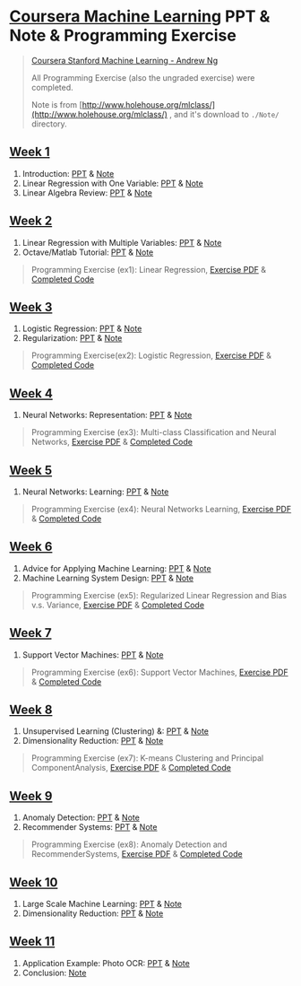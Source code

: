 # [Coursera Machine Learning](https://www.coursera.org/learn/machine-learning) PPT & Note & Programming Exercise

> [Coursera Stanford Machine Learning - Andrew Ng](https://www.coursera.org/learn/machine-learning)
>
> All Programming Exercise (also the ungraded exercise) were completed.
>
> Note is from [http://www.holehouse.org/mlclass/](http://www.holehouse.org/mlclass/) , and it's download to `./Note/` directory.

## [Week 1](https://www.coursera.org/learn/machine-learning/home/week/1)

1. Introduction: [PPT](./PPT/Lecture1.pdf) & [Note](http://www.holehouse.org/mlclass/01_02_Introduction_regression_analysis_and_gr.html)
2. Linear Regression with One Variable: [PPT](./PPT/Lecture2.pdf) & [Note](http://www.holehouse.org/mlclass/01_02_Introduction_regression_analysis_and_gr.html)
3. Linear Algebra Review: [PPT](./PPT/Lecture3.pdf) & [Note](http://www.holehouse.org/mlclass/03_Linear_algebra_review.html)

## [Week 2](https://www.coursera.org/learn/machine-learning/home/week/2)

1. Linear Regression with Multiple Variables: [PPT](./PPT/Lecture4.pdf) & [Note](http://www.holehouse.org/mlclass/04_Linear_Regression_with_multiple_variables.html)
2. Octave/Matlab Tutorial: [PPT](./PPT/Lecture5.pdf) & [Note](http://www.holehouse.org/mlclass/05_Octave.html)

> Programming Exercise (ex1): Linear Regression, [Exercise PDF](./ProgrammingExercise/ex1.pdf) & [Completed Code](./ProgrammingExercise/ex1/)

## [Week 3](https://www.coursera.org/learn/machine-learning/home/week/3)

1. Logistic Regression: [PPT](./PPT/Lecture6.pdf) & [Note](http://www.holehouse.org/mlclass/06_Logistic_Regression.html)
2. Regularization: [PPT](./PPT/Lecture7.pdf) & [Note](http://www.holehouse.org/mlclass/07_Regularization.html)

> Programming Exercise(ex2): Logistic Regression, [Exercise PDF](./ProgrammingExercise/ex2.pdf) & [Completed Code](./ProgrammingExercise/ex2/)

## [Week 4](https://www.coursera.org/learn/machine-learning/home/week/4)

1. Neural Networks: Representation: [PPT](./PPT/Lecture8.pdf) & [Note](http://www.holehouse.org/mlclass/08_Neural_Networks_Representation.html)

> Programming Exercise (ex3): Multi-class Classification and Neural Networks, [Exercise PDF](./ProgrammingExercise/ex3.pdf) & [Completed Code](./ProgrammingExercise/ex3/)

## [Week 5](https://www.coursera.org/learn/machine-learning/home/week/5)

1. Neural Networks: Learning: [PPT](./PPT/Lecture9.pdf) & [Note](http://www.holehouse.org/mlclass/09_Neural_Networks_Learning.html)

> Programming Exercise (ex4): Neural Networks Learning, [Exercise PDF](./ProgrammingExercise/ex4.pdf) & [Completed Code](./ProgrammingExercise/ex4/)

## [Week 6](https://www.coursera.org/learn/machine-learning/home/week/6)

1. Advice for Applying Machine Learning: [PPT](./PPT/Lecture10.pdf) & [Note](http://www.holehouse.org/mlclass/10_Advice_for_applying_machine_learning.html)
2. Machine Learning System Design: [PPT](./PPT/Lecture11.pdf) & [Note](http://www.holehouse.org/mlclass/11_Machine_Learning_System_Design.html)

> Programming Exercise (ex5): Regularized Linear Regression and Bias v.s. Variance, [Exercise PDF](./ProgrammingExercise/ex5.pdf) & [Completed Code](./ProgrammingExercise/ex5/)

## [Week 7](https://www.coursera.org/learn/machine-learning/home/week/7)

1. Support Vector Machines: [PPT](./PPT/Lecture12.pdf) & [Note](http://www.holehouse.org/mlclass/12_Support_Vector_Machines.html)

> Programming Exercise (ex6): Support Vector Machines, [Exercise PDF](./ProgrammingExercise/ex6.pdf) & [Completed Code](./ProgrammingExercise/ex6/)

## [Week 8](https://www.coursera.org/learn/machine-learning/home/week/8)

1. Unsupervised Learning (Clustering) &: [PPT](./PPT/Lecture13.pdf) & [Note](http://www.holehouse.org/mlclass/13_Clustering.html)
2. Dimensionality Reduction: [PPT](./PPT/Lecture14.pdf) & [Note](http://www.holehouse.org/mlclass/14_Dimensionality_Reduction.html)

> Programming Exercise (ex7): K-means Clustering and Principal ComponentAnalysis, [Exercise PDF](./ProgrammingExercise/ex7.pdf) & [Completed Code](./ProgrammingExercise/ex7/)

## [Week 9](https://www.coursera.org/learn/machine-learning/home/week/9)

1. Anomaly Detection: [PPT](./PPT/Lecture15.pdf) & [Note](http://www.holehouse.org/mlclass/15_Anomaly_Detection.html)
2. Recommender Systems: [PPT](./PPT/Lecture16.pdf) & [Note](http://www.holehouse.org/mlclass/16_Recommender_Systems.html)

> Programming Exercise (ex8): Anomaly Detection and RecommenderSystems, [Exercise PDF](./ProgrammingExercise/ex8.pdf) & [Completed Code](./ProgrammingExercise/ex8/)

## [Week 10](https://www.coursera.org/learn/machine-learning/home/week/10)

1. Large Scale Machine Learning: [PPT](./PPT/Lecture17.pdf) & [Note](http://www.holehouse.org/mlclass/17_Large_Scale_Machine_Learning.html)
2. Dimensionality Reduction: [PPT](./PPT/.pdf) & [Note](http://www.holehouse.org/mlclass/14_Dimensionality_Reduction.html)

## [Week 11](https://www.coursera.org/learn/machine-learning/home/week/11)

1. Application Example: Photo OCR: [PPT](./PPT/Lecture18.pdf) & [Note](http://www.holehouse.org/mlclass/18_Application_Example_OCR.html)
2. Conclusion: [Note](http://www.holehouse.org/mlclass/19_Course_Summary.html)
